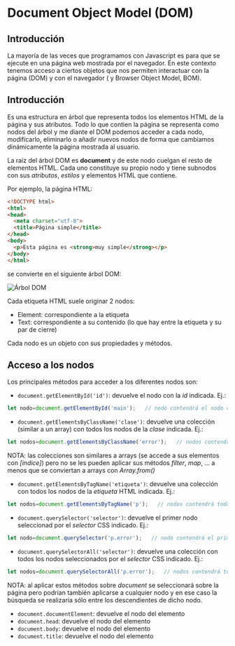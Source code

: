 # Document Object Model (DOM)

## Introducción
La mayoría de las veces que programamos con Javascript es para que se ejecute en una página web mostrada por el navegador. En este contexto tenemos acceso a ciertos objetos que nos permiten interactuar con la página (DOM) y con el navegador ( y Browser Object Model, BOM).

## Introducción
Es una estructura en árbol que representa todos los elementos HTML de la página y sus atributos. Todo lo que contien la página se representa como nodos del árbol y me diante el DOM podemos acceder a cada nodo, modificarlo, eliminarlo o añadir nuevos nodos de forma que cambiamos dinámicamente la página mostrada al usuario.

La raíz del árbol DOM es **document** y de este nodo cuelgan el resto de elementos HTML. Cada uno constituye su propio nodo y tiene subnodos con sus _atributos_, _estilos_ y elementos HTML que contiene. 

Por ejemplo, la página HTML:
```html
<!DOCTYPE html>
<html>
<head>
  <meta charset="utf-8">
  <title>Página simple</title>
</head>
<body>
  <p>Esta página es <strong>muy simple</strong></p>
</body>
</html>
```
se convierte en el siguiente árbol DOM:

![Árbol DOM](./img/dom-arbol.png)

Cada etiqueta HTML suele originar 2 nodos:
* Element: correspondiente a la etiqueta
* Text: correspondiente a su contenido (lo que hay entre la etiqueta y su par de cierre)

Cada nodo es un objeto con sus propiedades y métodos.

## Acceso a los nodos
Los principales métodos para acceder a los diferentes nodos son:
* `document.getElementById('id')`: devuelve el nodo con la _id_ indicada. Ej.:
```javascript
let nodo=document.getElementById('main');   // nodo contendrá el nodo cuya id es _main_
```
* `document.getElementsByClassName('clase')`: devuelve una colección (similar a un array) con todos los nodos de la _clase_ indicada. Ej.:
```javascript
let nodos=document.getElementsByClassName('error');   // nodos contendrá todos los nodos cuya clase es _error_
```
NOTA: las colecciones son similares a arrays (se accede a sus elementos con _\[indice]_) pero no se les pueden aplicar sus métodos _filter_, _map_, ... a menos que se conviertan a arrays con _Array.from()_
* `document.getElementsByTagName('etiqueta')`: devuelve una colección con todos los nodos de la _etiqueta_ HTML indicada. Ej.:
```javascript
let nodos=document.getElementsByTagName('p');   // nodos contendrá todos los nodos de tipo  _<p>_
```
* `document.querySelector('selector')`: devuelve el primer nodo seleccionad por el _selector_ CSS indicado. Ej.:
```javascript
let nodo=document.querySelector('p.error');   // nodo contendrá el primer párrafo de clase _error_
```
* `document.querySelectorAll('selector')`: devuelve una colección con todos los nodos seleccionados por el _selector_ CSS indicado. Ej.:
```javascript
let nodos=document.querySelectorAll('p.error');   // nodos contendrá todos los párrafos de clase _error_
```
NOTA: al aplicar estos métodos sobre _document_ se seleccionará sobre la página pero podrían también aplicarse a cualquier nodo y en ese caso la búsqueda se realizaría sólo entre los descendientes de dicho nodo.
* `document.documentElement`: devuelve el nodo del elemento _<html>_
* `document.head`: devuelve el nodo del elemento _<head>_
* `document.body`: devuelve el nodo del elemento _<body>_
* `document.title`: devuelve el nodo del elemento _<title>_
* `document.link`: devuelve una colección con todos los hiperenlaces del documento
* `document.anchor`: devuelve una colección con todas las anclas del documento
* `document.form`: devuelve una colección con todos los formularios del documento
* `document.images`: devuelve una colección con todas las imágenes del documento
* `document.scripts`: devuelve una colección con todos los scripts del documento
  
## Acceso a nodos a partir de otros
En muchas ocasiones queremos acceder a cierto nodo a partir de uno dado. Para ello tenemos los siguientes métodos que se aplican sobre un elemento del árbol DOM:
* `elemento.parentNode`: devuelve el padre de _elemento_
* `elemento.children`: devuelve la colección con todos los elementos hijo de _elemento_ (sólo elementos HTML, no comentarios ni nodos de tipo texto)
* `elemento.childNodes`: devuelve la colección con todos los hijos de _elemento_, incluyendo comentarios y nodos de tipo texto por lo que no suele utilizarse
* `elemento.firstElementChild`: devuelve el elemento HTML que es el primer hijo de _elemento_ 
* `elemento.firstChild`: devuelve el nodo que es el primer hijo de _elemento_ (incluyendo nodos de tipo texto o comentarios)
* `elemento.lastElementChild`, `elemento.lastChild`: igual pero con el último hijo
* `elemento.nextElementSibling`: devuelve el elemento HTML que es el siguiente hermano de _elemento_ 
* `elemento.nextSibling`: devuelve el nodo que es el siguiente hermano de _elemento_ (incluyendo nodos de tipo texto o comentarios)
* `elemento.previousElementSibling`, `elemento.previousSibling`: igual pero con el hermano anterior
NOTA: siempre suelen usarse los métodos que sólo devuelven elementos HTML
* `elemento.hasChildNodes`: indica si _elemento_ tiene o no nodos hijos
* `elemento.childElementCount`: devuelve el nº de nodos hijo de  _elemento_

![Recorrer el árbol DOM](./img/dom-recorrerArbol.png)

### Propiedades de un nodo
Las principales propiedades de un nodo son:
* `elemento.innerHTML`: todo lo que hay entre la etiqueta que abre _elemento_ y la que lo cierra, incluyendo otras etiquetas HTML. Por ejemplo si _elemento_ es el nodo `<p>Esta página es <strong>muy simple</strong></p>`
```javascript
let contenido=elemento.innerHTML;   // contenido='Esta página es <strong>muy simple</strong>'
```
* `elemento.textContent`: todo lo que hay entre la etiqueta que abre _elemento_ y la que lo cierra, pero ignorando otras etiquetas HTML. Por ejemplo si _elemento_ es el nodo `<p>Esta página es <strong>muy simple</strong></p>`
```javascript
let contenido=elemento.textContent;   // contenido='Esta página es muy simple'
```
* `elemento.innerText`: igual que _textContent_
* `elemento.focus`: da el foco a _elemento_ (para inputs, etc). Para quitarle el foco `elemento.blur`
* `elemento.clientHeight` / `elemento.clientWidth`: devuelve el alto / ancho visible del _elemento_
* `elemento.offsetHeight` / `elemento.offsetWidth`: devuelve el alto / ancho total del _elemento_
* `elemento.clientLeft` / `elemento.clientTop`: devuelve la distancia de _elemento_ al borde izquierdo / superior
* `elemento.offsetLeft` / `elemento.offsetTop`: devuelve los píxels que hemos desplazado _elemento_ a la izquierda / abajo

## Manipular el árbol DOM
Vamos a ver qué métodos nos permiten cambiar el árbol DOM, y por tanto modificar la página:
* `document.createElement('etiqueta')`: crea un nuevo elemento HTML con la etiqueta indicada, pero aún no se añade a la página. Ej.:
```javascript
let nuevoLi=document.createElement('li');
```
* `document.createTextNode('texto')`: crea un nuevo nodo de texto con el texto indicado, que luego tendremos que añadir a un nodo HTML. Ej.:
```javascript
let textoLi=document.createTextNode('Nuevo elemento de lista');
```
* `elemento.appendChild(nuevoNodo)`: añade _nuevoNodo_ como último hijo de _elemento_. Ahora ya se ha añadido a la página. Ej.:
```javascript
nuevoLi.appendChild(textoLi);     // añade el texto creado al elemento LI creado
let miPrimeraLista=document.getElementsByTagName('ul')[0];  // selecciona el 1º UL de la página
miPrimeraLista.appendChild(nuevoLi);    // añade LI como último hijo de UL, es decir al final de la lista
```
* `elemento.insertBefore(nuevoNodo, nodo)`: añade _nuevoNodo_ como hijo de _elemento_ antes del hijo _nodo_. Ej.:
```javascript
let miPrimeraLista=document.getElementsByTagName('ul')[0];  // selecciona el 1º UL de la página
let primerElementoDeLista=miPrimeraLista.getElementsByTagName('li')[0];  // selecciona el 1º LI de miPrimeraLista
miPrimeraLista.appendChild(nuevoLi, primerElementoDeLista);    // añade LI al principio de la lista
```
* `elemento.removeChild(nodo)`: borra _nodo_ de _elemento_ y por tanto se elimina de la página. Ej.:
```javascript
let miPrimeraLista=document.getElementsByTagName('ul')[0];  // selecciona el 1º UL de la página
let primerElementoDeLista=miPrimeraLista.getElementsByTagName('li')[0];  // selecciona el 1º LI de miPrimeraLista
miPrimeraLista.removeChild(primerElementoDeLista);    // borra el primer elemento de la lista
// También podríamos haberlo borrado sin tener el padre con:
primerElementoDeLista.parentNode.removeChild(primerElementoDeLista);
```
* `elemento.replaceChild(nuevoNodo, viejoNodo)`: reemplaza _viejoNodo_ con _nuevoNodo_ como hijo de _elemento_. Ej.:
```javascript
let miPrimeraLista=document.getElementsByTagName('ul')[0];  // selecciona el 1º UL de la página
let primerElementoDeLista=miPrimeraLista.getElementsByTagName('li')[0];  // selecciona el 1º LI de miPrimeraLista
miPrimeraLista.replaceChild(nuevoLi, primerElementoDeLista);    // reemplaza el 1º elemento de la lista con nuevoLi
```
* `elementoAClonar.cloneNode(boolean)`: devuelve un clon de _elementoAClonar_ o de _elementoAClonar_ con todos sus descendientes según le pasemos como parámetro _false_ o _true_. Luego podremos insertarlo donde queramos.

Ejemplo: tenemos un código HTML con un DIV que contiene 3 párrafos y vamos a añadir un nuevo párrafo al final del div con el texto 'Párrafo añadido al final' y otro que sea el 2º del div con el texto 'Este es el <strong>nuevo</strong> segundo párrafo':

<script async src="//jsfiddle.net/juansegura/qfcdseua/embed/js,html,result/"></script>

Si utilizamos la propiedad **innerHTML** el código a usar es mucho más simple:

<script async src="//jsfiddle.net/juansegura/x9s7v8kn/embed/js,html,result/"></script>

Podemos ver más ejemplos de creación y eliminación en [W3Schools](http://www.w3schools.com/js/js_htmldom_nodes.asp).

### Modificar el DOM con [ChildNode](https://developer.mozilla.org/en-US/docs/Web/API/ChildNode)
Childnode es una interfaz que permite maipular del DOM de forma más sencilla pero no está soportada en los navegadores Safari de IOS. Incluye los métodos:
* `elemento.before(nuevoNodo)`: añade el _nuevoNodo_ pasado antes del nodo _elemento_
* `elemento.after(nuevoNodo)`: añade el _nuevoNodo_ pasado después del nodo _elemento_
* `elemento.replaceWith(nuevoNodo)`: reemplaza el nodo _elemento_ con el _nuevoNodo_ pasado
* `elemento.remove()`: elimina el nodo _elemento_

## Atributos de los nodos
Podemos ver y modificar los valores de los atributos de cada elemento HTML y también añadir o eliminar atributos:
* `elemento.attributes`: devuelve un array con todos los atributos de _elemento_
* `elemento.hasAttribute('nombreAtributo')`: indica si _elemento_ tiene o no definido el atributo _nombreAtributo_
* `elemento.getAttribute('nombreAtributo')`: devuelve el valor del atributo _nombreAtributo_ de _elemento_
* `elemento.setAttribute('nombreAtributo', 'valor')`: establece _valor_ como nuevo valor del atributo _nombreAtributo_ de _elemento_
* `elemento.removeAttribute('nombreAtributo')`: elimina el atributo _nombreAtributo_ de _elemento_

Algunos atributos comunes se pueden acceder y cambiar como una propiedad del elemento como `id`, `title` o `className` (para el atributo **class**). Ejemplo:
```javascript
let miPrimeraLista=document.getElementsByTagName('ul')[0];  // selecciona el 1º UL de la página
miPrimeraLista.id='primera-lista';
// es equivalente ha hacer:
miPrimeraLista.setAttribute('id', 'primera-lista');
```

### Estilos de los nodos
Los estilos están accesibles como el atributo **style**. Cualquier estilo es una propiedad de dicho atributo pero con la sintaxis _caelCase_ en vez de _kebab-case_. Por ejemplo para poner el color de fondo _rojo_ al elemento _miPrimeraLista_ haremos:
```javascript
miPrimeraLista.style.backgroundColor='red';
```

